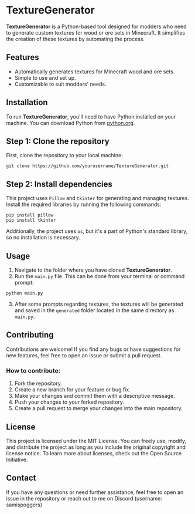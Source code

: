 
# **TextureGenerator**

**TextureGenerator** is a Python-based tool designed for modders who need to generate custom textures for wood or ore sets in Minecraft. It simplifies the creation of these textures by automating the process.

## Features
- Automatically generates textures for Minecraft wood and ore sets.
- Simple to use and set up.
- Customizable to suit modders' needs.

## Installation

To run **TextureGenerator**, you'll need to have Python installed on your machine. You can download Python from [python.org](https://www.python.org/downloads/).

## Step 1: Clone the repository
First, clone the repository to your local machine:

```
git clone https://github.com/yourusername/TextureGenerator.git
```

## Step 2: Install dependencies
This project uses `Pillow` and `tkinter` for generating and managing textures. Install the required libraries by running the following commands:

```
pip install pillow
pip install tkinter
```

Additionally, the project uses `os`, but it's a part of Python's standard library, so no installation is necessary.

## Usage

1) Navigate to the folder where you have cloned **TextureGenerator**.
2) Run the `main.py` file. This can be done from your terminal or command prompt:
```
python main.py
```
3) After some prompts regarding textures, the textures will be generated and saved in the `generated` folder located in the same directory as `main.py`.

## Contributing
Contributions are welcome! If you find any bugs or have suggestions for new features, feel free to open an issue or submit a pull request.
### How to contribute:
1) Fork the repository.
2) Create a new branch for your feature or bug fix.
3) Make your changes and commit them with a descriptive message.
4) Push your changes to your forked repository.
5) Create a pull request to merge your changes into the main repository.

## License
This project is licensed under the MIT License. You can freely use, modify, and distribute the project as long as you include the original copyright and license notice. To learn more about licenses, check out the Open Source Initiative.

## Contact
If you have any questions or need further assistance, feel free to open an issue in the repository or reach out to me on Discord (username: samispoggers)

